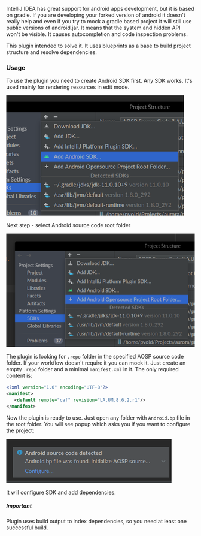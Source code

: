 IntelliJ IDEA has great support for android apps development, but it is based on gradle. If you are developing 
your forked version of android it doesn't really help and even if you try to mock a gradle based project it 
will still use public versions of android.jar. It means that the system and hidden API won't be visible. It 
causes autocompletion and code inspection problems. 

This plugin intended to solve it. It uses blueprints as a base to build project structure and resolve dependencies.

### Usage

To use the plugin you need to create Android SDK first. Any SDK works. It's used mainly for rendering resources in
edit mode.

![Add Android SDK](docs/add-android-sdk.png)

Next step - select Android source code root folder

![Add AOSP source code root](docs/add-aosp-root.png)

The plugin is looking for `.repo` folder in the specified AOSP source code folder. If your workflow doesn't require it 
you can mock it. Just create an empty `.repo` folder and a minimal `manifest.xml` in it. The only required content is:

```xml
<?xml version="1.0" encoding="UTF-8"?>
<manifest>
   <default remote="caf" revision="LA.UM.8.6.2.r1"/>
</manifest> 
```

Now the plugin is ready to use. Just open any folder with `Android.bp` file in the root folder. You will see popup 
which asks you if you want to configure the project:

![Configure a project](docs/configure-popup.png)

It will configure SDK and add dependencies.

##### Important

Plugin uses build output to index dependencies, so you need at least one successful build. 